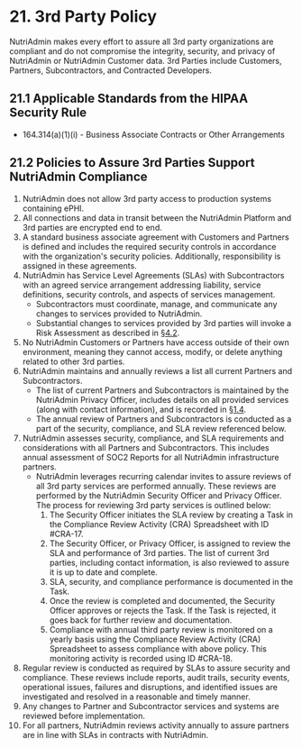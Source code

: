 # 21. 3rd Party Policy

NutriAdmin makes every effort to assure all 3rd party organizations are compliant and do not compromise the integrity, security, and privacy of NutriAdmin or NutriAdmin Customer data. 3rd Parties include Customers, Partners, Subcontractors, and Contracted Developers.

## 21.1 Applicable Standards from the HIPAA Security Rule

* 164.314(a)(1)(i) - Business Associate Contracts or Other Arrangements

## 21.2 Policies to Assure 3rd Parties Support NutriAdmin Compliance

1. NutriAdmin does not allow 3rd party access to production systems containing ePHI.
2. All connections and data in transit between the NutriAdmin Platform and 3rd parties are encrypted end to end.
3. A standard business associate agreement with Customers and Partners is defined and includes the required security controls in accordance with the organization's security policies. Additionally, responsibility is assigned in these agreements.
4. NutriAdmin has Service Level Agreements (SLAs) with Subcontractors with an agreed service arrangement addressing liability, service definitions, security controls, and aspects of services management.
   * Subcontractors must coordinate, manage, and communicate any changes to services provided to NutriAdmin.
   * Substantial changes to services provided by 3rd parties will invoke a Risk Assessment as described in [§4.2](#4.2-risk-management-policies).
5. No NutriAdmin Customers or Partners have access outside of their own environment, meaning they cannot access, modify, or delete anything related to other 3rd parties.
7. NutriAdmin maintains and annually reviews a list all current Partners and Subcontractors.
   * The list of current Partners and Subcontractors is maintained by the NutriAdmin Privacy Officer, includes details on all provided services (along with contact information), and is recorded in [§1.4](#1.4-nutriadmin-organizational-concepts).
   * The annual review of Partners and Subcontractors is conducted as a part of the security, compliance, and SLA review referenced below.
8. NutriAdmin assesses security, compliance, and SLA requirements and considerations with all Partners and Subcontractors. This includes annual assessment of SOC2 Reports for all NutriAdmin infrastructure partners.
   * NutriAdmin leverages recurring calendar invites to assure reviews of all 3rd party services are performed annually. These reviews are performed by the NutriAdmin Security Officer and Privacy Officer. The process for reviewing 3rd party services is outlined below:
     1. The Security Officer initiates the SLA review by creating a Task in the Compliance Review Activity (CRA) Spreadsheet with ID #CRA-17.
     2. The Security Officer, or Privacy Officer, is assigned to review the SLA and performance of 3rd parties. The list of current 3rd parties, including contact information, is also reviewed to assure it is up to date and complete.
     3. SLA, security, and compliance performance is documented in the Task.
     4. Once the review is completed and documented, the Security Officer approves or rejects the Task. If the Task is rejected, it goes back for further review and documentation.
     5. Compliance with annual third party review is monitored on a yearly basis using the Compliance Review Activity (CRA) Spreadsheet to assess compliance with above policy. This monitoring activity is recorded using ID #CRA-18.
9. Regular review is conducted as required by SLAs to assure security and compliance. These reviews include reports, audit trails, security events, operational issues, failures and disruptions, and identified issues are investigated and resolved in a reasonable and timely manner.
10. Any changes to Partner and Subcontractor services and systems are reviewed before implementation.
11. For all partners, NutriAdmin reviews activity annually to assure partners are in line with SLAs in contracts with NutriAdmin.
